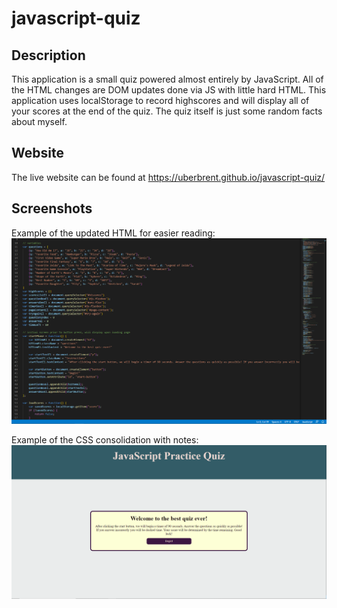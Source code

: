 # javascript-quiz

## Description

This application is a small quiz powered almost entirely by JavaScript. All of the HTML changes are DOM updates done via JS with little hard HTML. This application uses localStorage to record highscores and will display all of your scores at the end of the quiz. The quiz itself is just some random facts about myself. 

## Website

The live website can be found at https://uberbrent.github.io/javascript-quiz/

## Screenshots
Example of the updated HTML for easier reading:
![JavaScript Screen](assets/images/javascript-img.png)

Example of the CSS consolidation with notes:
![Application Screen](assets/images/application-img.png)


